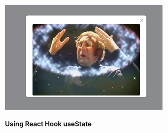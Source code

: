 

![](https://github.com/remmi755/modal/blob/master/Screenshot_4.jpg)

<h2>Using React Hook useState</h2>


